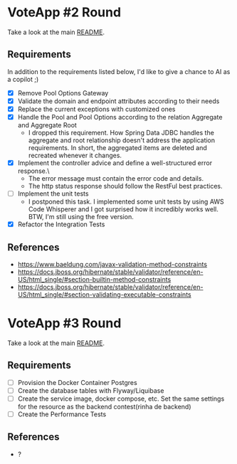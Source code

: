 # VoteApp #2 Round
Take a look at the main [README](https://github.com/gabriel-rcpereira/votingapp-v1).

## Requirements
In addition to the requirements listed below, I'd like to give a chance to AI as a copilot ;) 

- [x] Remove Pool Options Gateway
- [x] Validate the domain and endpoint attributes according to their needs
- [x] Replace the current exceptions with customized ones
- [x] Handle the Pool and Pool Options according to the relation Aggregate and Aggregate Root
  - I dropped this requirement. How Spring Data JDBC handles the aggregate and root relationship doesn't address the application requirements. In short, the aggregated items are deleted and recreated whenever it changes. 
- [x] Implement the controller advice and define a well-structured error response.\
  - The error message must contain the error code and details.
  - The http status response should follow the RestFul best practices.
- [ ] Implement the unit tests
  - I postponed this task. I implemented some unit tests by using AWS Code Whisperer and I got surprised how it incredibly works well.\
  BTW, I'm still using the free version.
- [x] Refactor the Integration Tests

## References
- https://www.baeldung.com/javax-validation-method-constraints
- https://docs.jboss.org/hibernate/stable/validator/reference/en-US/html_single/#section-builtin-method-constraints
- https://docs.jboss.org/hibernate/stable/validator/reference/en-US/html_single/#section-validating-executable-constraints

# VoteApp #3 Round
Take a look at the main [README](https://github.com/gabriel-rcpereira/votingapp-v1).

## Requirements

- [ ] Provision the Docker Container Postgres
- [ ] Create the database tables with Flyway/Liquibase
- [ ] Create the service image, docker compose, etc. Set the same settings for the resource as the backend contest(rinha de backend)
- [ ] Create the Performance Tests

## References
- ?